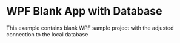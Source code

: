 # WPF Blank App with Database


<p>This example contains blank WPF sample project with the adjusted connection to the local database</p>

<br/>



